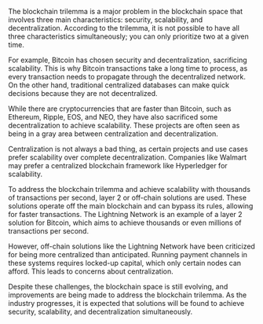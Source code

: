 The blockchain trilemma is a major problem in the blockchain space that involves three main characteristics: security, scalability, and decentralization. According to the trilemma, it is not possible to have all three characteristics simultaneously; you can only prioritize two at a given time.

For example, Bitcoin has chosen security and decentralization, sacrificing scalability. This is why Bitcoin transactions take a long time to process, as every transaction needs to propagate through the decentralized network. On the other hand, traditional centralized databases can make quick decisions because they are not decentralized.

While there are cryptocurrencies that are faster than Bitcoin, such as Ethereum, Ripple, EOS, and NEO, they have also sacrificed some decentralization to achieve scalability. These projects are often seen as being in a gray area between centralization and decentralization.

Centralization is not always a bad thing, as certain projects and use cases prefer scalability over complete decentralization. Companies like Walmart may prefer a centralized blockchain framework like Hyperledger for scalability.

To address the blockchain trilemma and achieve scalability with thousands of transactions per second, layer 2 or off-chain solutions are used. These solutions operate off the main blockchain and can bypass its rules, allowing for faster transactions. The Lightning Network is an example of a layer 2 solution for Bitcoin, which aims to achieve thousands or even millions of transactions per second.

However, off-chain solutions like the Lightning Network have been criticized for being more centralized than anticipated. Running payment channels in these systems requires locked-up capital, which only certain nodes can afford. This leads to concerns about centralization.

Despite these challenges, the blockchain space is still evolving, and improvements are being made to address the blockchain trilemma. As the industry progresses, it is expected that solutions will be found to achieve security, scalability, and decentralization simultaneously.
